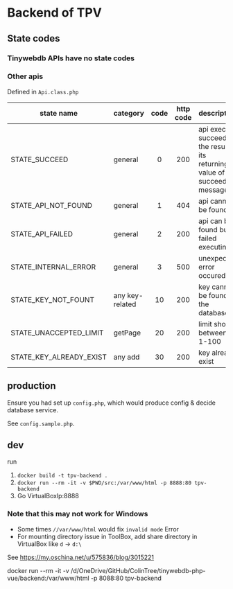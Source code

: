 # Backend of TPV

## State codes

### Tinywebdb APIs have no state codes

### Other apis

Defined in `Api.class.php`

state name | category | code | http code | description
-----------|----------|:----:|:---------:|------------
STATE_SUCCEED | general | 0 | 200 | api execute succeed, the result is its returning value of succeed message
STATE_API_NOT_FOUND | general | 1 | 404 | api cannot be found
STATE_API_FAILED | general | 2 | 200 | api can be found but failed executing
STATE_INTERNAL_ERROR | general | 3 | 500 | unexpected error occured
STATE_KEY_NOT_FOUNT | any key-related | 10 | 200 | key cannot be found in the database
STATE_UNACCEPTED_LIMIT | getPage | 20 | 200 | limit should between 1-100
STATE_KEY_ALREADY_EXIST | any add | 30 | 200 | key already exist

## production

Ensure you had set up `config.php`, which would produce config & decide database service.

See `config.sample.php`.

## dev

run

1. `docker build -t tpv-backend .`
2. `docker run --rm -it -v $PWD/src:/var/www/html -p 8888:80 tpv-backend`
3. Go VirtualBoxIp:8888

### Note that this may not work for Windows

* Some times `//var/www/html` would fix `invalid mode` Error
* For mounting directory issue in ToolBox, add share directory in VirtualBox like `d` -> `d:\`

See https://my.oschina.net/u/575836/blog/3015221

docker run --rm -it -v /d/OneDrive/GitHub/ColinTree/tinywebdb-php-vue/backend:/var/www/html -p 8088:80 tpv-backend